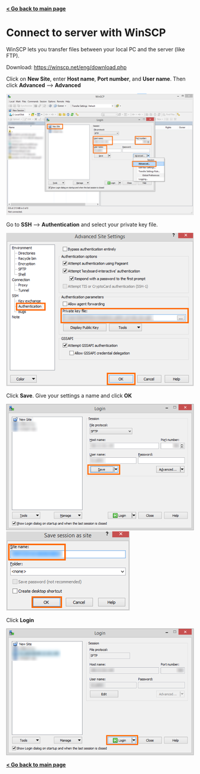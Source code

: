 **[< Go back to main page](../README.md)**


# Connect to server with WinSCP

WinSCP lets you transfer files between your local PC and the server (like FTP).

Download: https://winscp.net/eng/download.php

Click on **New Site**, enter **Host name**, **Port number**, and **User name**. Then click **Advanced** --> **Advanced**

![putty config 1](images/winscp_config1.png)


Go to **SSH** --> **Authentication** and select your private key file.

![putty config 1](images/winscp_config2.png)


Click **Save**. Give your settings a name and click **OK**

![putty config 1](images/winscp_config3.png)
![putty config 1](images/winscp_config4.png)


Click **Login**

![putty config 1](images/winscp_config5.png)


**[< Go back to main page](../README.md)**
